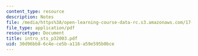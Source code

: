 ```yaml
---
content_type: resource
description: Notes
file: /media/https%3A/open-learning-course-data-rc.s3.amazonaws.com/17-872-quantitative-research-in-political-science-and-public-policy-spring-2004/30d96bb86c4ece5ba116a59e595b0bce_intro_sts_p32003.pdf
file_type: application/pdf
resourcetype: Document
title: intro_sts_p32003.pdf
uid: 30d96bb8-6c4e-ce5b-a116-a59e595b0bce
---
```

